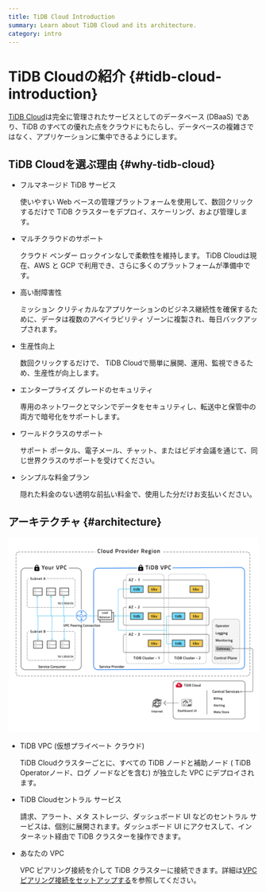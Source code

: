```yaml
---
title: TiDB Cloud Introduction
summary: Learn about TiDB Cloud and its architecture.
category: intro
---
```


# TiDB Cloudの紹介 {#tidb-cloud-introduction}

[TiDB Cloud](https://pingcap.com/products/tidbcloud)は完全に管理されたサービスとしてのデータベース (DBaaS) であり、TiDB のすべての優れた点をクラウドにもたらし、データベースの複雑さではなく、アプリケーションに集中できるようにします。

## TiDB Cloudを選ぶ理由 {#why-tidb-cloud}

-   フルマネージド TiDB サービス

    使いやすい Web ベースの管理プラットフォームを使用して、数回クリックするだけで TiDB クラスターをデプロイ、スケーリング、および管理します。

-   マルチクラウドのサポート

    クラウド ベンダー ロックインなしで柔軟性を維持します。 TiDB Cloudは現在、AWS と GCP で利用でき、さらに多くのプラットフォームが準備中です。

-   高い耐障害性

    ミッション クリティカルなアプリケーションのビジネス継続性を確保するために、データは複数のアベイラビリティ ゾーンに複製され、毎日バックアップされます。

-   生産性向上

    数回クリックするだけで、 TiDB Cloudで簡単に展開、運用、監視できるため、生産性が向上します。

-   エンタープライズ グレードのセキュリティ

    専用のネットワークとマシンでデータをセキュリティし、転送中と保管中の両方で暗号化をサポートします。

-   ワールドクラスのサポート

    サポート ポータル、電子メール、チャット、またはビデオ会議を通じて、同じ世界クラスのサポートを受けてください。

-   シンプルな料金プラン

    隠れた料金のない透明な前払い料金で、使用した分だけお支払いください。

## アーキテクチャ {#architecture}

![TiDB Cloud architecture](/media/tidb-cloud/tidb-cloud-architecture.png)

-   TiDB VPC (仮想プライベート クラウド)

    TiDB Cloudクラスターごとに、すべての TiDB ノードと補助ノード ( TiDB Operatorノード、ログ ノードなどを含む) が独立した VPC にデプロイされます。

-   TiDB Cloudセントラル サービス

    請求、アラート、メタ ストレージ、ダッシュボード UI などのセントラル サービスは、個別に展開されます。ダッシュボード UI にアクセスして、インターネット経由で TiDB クラスターを操作できます。

-   あなたの VPC

    VPC ピアリング接続を介して TiDB クラスターに接続できます。詳細は[VPC ピアリング接続をセットアップする](/tidb-cloud/set-up-vpc-peering-connections.md)を参照してください。
